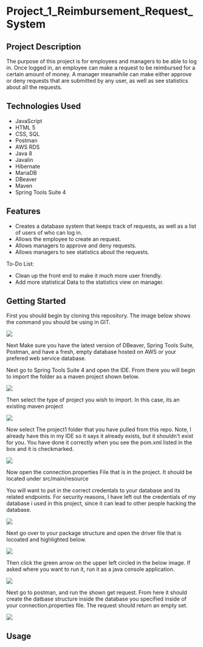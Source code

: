 # Project_1_Reimbursement_Request_System

## Project Description

The purpose of this project is for employees and managers to be able to log in. Once logged in, an employee can make a request to be reimbursed for a certain amount of money. A manager meanwhile can make either approve or deny requests that are submitted by any user, as well as see statistics about all the requests.


## Technologies Used

* JavaScript
* HTML 5 
* CSS, SQL 
* Postman 
* AWS RDS 
* Java 8 
* Javalin 
* Hibernate
* MariaDB
* DBeaver
* Maven
* Spring Tools Suite 4

## Features

* Creates a database system that keeps track of requests, as well as a list of users of who can log in.
* Allows the employee to create an request.
* Allows managers to approve and deny requests.
* Allows managers to see statistics about the requests.

To-Do List:
* Clean up the front end to make it much more user friendly.
* Add more statistical Data to the statistics view on manager. 

## Getting Started

First you should begin by cloning this repository. The image below shows the command you should be using in GIT.

![](./Images/Cloning-the-repo.PNG)

Next Make sure you have the latest version of DBeaver, Spring Tools Suite, Postman, and have a fresh, empty database hosted on AWS or your prefered web service database.

Next go to Spring Tools Suite 4 and open the IDE. From there you will begin to import the folder as a maven project shown below. 

![](./Images/Importing-The-Project.PNG)

Then select the type of project you wish to import. In this case, its an existing maven project

![](./Images/Choosing-The-Type.PNG)

Now select The project1 folder that you have pulled from this repo. Note, I already have this in my IDE so it says it already exists, but it shouldn't exist for you. You have done it correctly when you see the pom.xml listed in the box and it is checkmarked.

![](./Images/Select-The-Folder.PNG)

Now open the connection.properties File that is in the project. It should be located under src/main/resource

You will want to put in the correct credentals to your database and its related endpoints. For security reasons, I have left out the credentials of my database i used in this project, since it can lead to other people hacking the database. 

![](./Images/Connection-properties.PNG)

Next go over to your package structure and open the driver file that is locoated and highlighted below.

![](./Images/Packages-one.PNG)

Then click the green arrow on the upper left circled in the below image. If asked where you want to run it, run it as a java console application.

![](./Images/Run-The-Program.PNG)

Next go to postman, and run the shown get request. From here it should create the datbase structure inside the database you specified inside of your connection.properties file. The request should return an empty set. 

![](./Images/Postman.PNG)

## Usage

